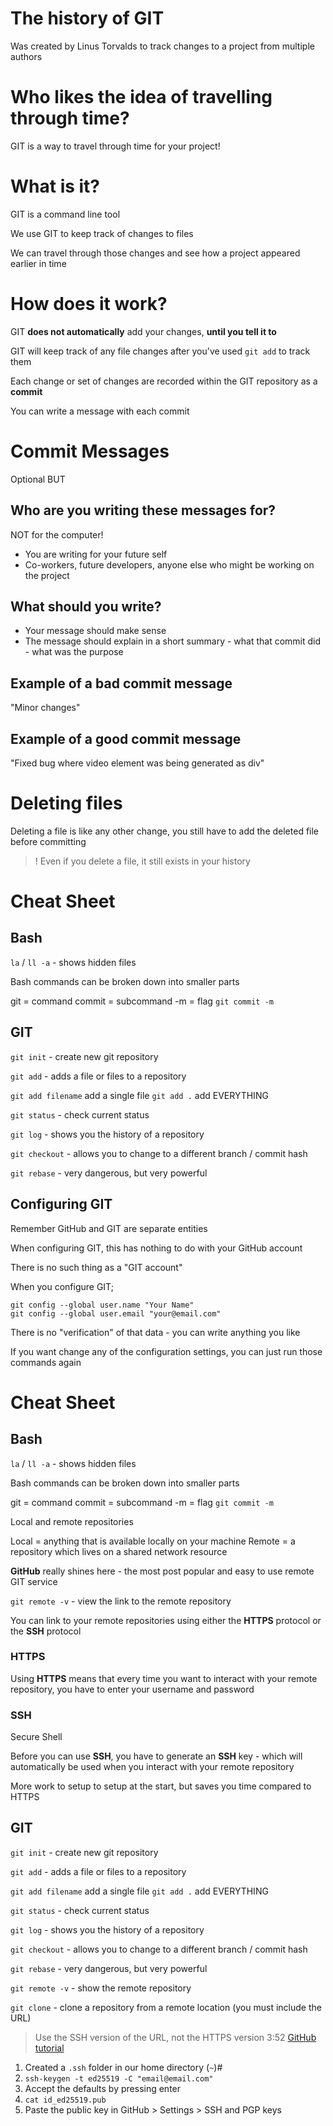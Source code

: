 # The history of GIT

Was created by Linus Torvalds to track changes to a project from multiple authors

# Who likes the idea of travelling through time?

GIT is a way to travel through time for your project!

# What is it?

GIT is a command line tool

We use GIT to keep track of changes to files

We can travel through those changes and see how a project appeared earlier in time

# How does it work?

GIT **does not automatically** add your changes, **until you tell it to**

GIT will keep track of any file changes after you've used `git add` to track them

Each change or set of changes are recorded within the GIT repository as a **commit**

You can write a message with each commit

# Commit Messages

Optional BUT

## Who are you writing these messages for?

NOT for the computer!

- You are writing for your future self
- Co-workers, future developers, anyone else who might be working on the project

## What should you write?

- Your message should make sense
- The message should explain in a short summary - what that commit did - what was the purpose

## Example of a bad commit message

"Minor changes"

## Example of a good commit message

"Fixed bug where video element was being generated as div"

# Deleting files

Deleting a file is like any other change, you still have to add the deleted file before committing

> ! Even if you delete a file, it still exists in your history

# Cheat Sheet

## Bash

`la` / `ll -a` - shows hidden files

Bash commands can be broken down into smaller parts

git = command
commit = subcommand
-m = flag
`git commit -m`

## GIT

`git init` - create new git repository

`git add` - adds a file or files to a repository

`git add filename` add a single file
`git add .` add EVERYTHING

`git status` - check current status

`git log` - shows you the history of a repository

`git checkout` - allows you to change to a different branch / commit hash

`git rebase` - very dangerous, but very powerful

## Configuring GIT

Remember GitHub and GIT are separate entities

When configuring GIT, this has nothing to do with your GitHub account

There is no such thing as a "GIT account"

When you configure GIT;

```
git config --global user.name "Your Name"
git config --global user.email "your@email.com"
```

There is no "verification" of that data - you can write anything you like


If you want change any of the configuration settings, you can just run those commands again

# Cheat Sheet

## Bash

`la` / `ll -a` - shows hidden files

Bash commands can be broken down into smaller parts

git = command
commit = subcommand
-m = flag
`git commit -m`

 Local and remote repositories

Local = anything that is available locally on your machine
Remote = a repository which lives on a shared network resource

**GitHub** really shines here - the most post popular and easy to use remote GIT service

`git remote -v` - view the link to the remote repository

You can link to your remote repositories using either the **HTTPS** protocol or the **SSH** protocol

### HTTPS

Using **HTTPS** means that every time you want to interact with your remote repository, you have to enter your username and password

### SSH

Secure Shell

Before you can use **SSH**, you have to generate an **SSH** key - which will automatically be used when you interact with your remote repository

More work to setup to setup at the start, but saves you time compared to HTTPS

## GIT

`git init` - create new git repository

`git add` - adds a file or files to a repository

`git add filename` add a single file
`git add .` add EVERYTHING

`git status` - check current status

`git log` - shows you the history of a repository

`git checkout` - allows you to change to a different branch / commit hash

`git rebase` - very dangerous, but very powerful

`git remote -v` - show the remote repository

`git clone` - clone a repository from a remote location (you must include the URL)

> Use the SSH version of the URL, not the HTTPS version
3:52
[GitHub tutorial](https://docs.github.com/en/authentication/connecting-to-github-with-ssh/generating-a-new-ssh-key-and-adding-it-to-the-ssh-agent?platform=linux)

1. Created a `.ssh` folder in our home directory (`~`)#
2. `ssh-keygen -t ed25519 -C "email@email.com"`
3. Accept the defaults by pressing enter
4. `cat id_ed25519.pub`
5. Paste the public key in GitHub > Settings > SSH and PGP keys



